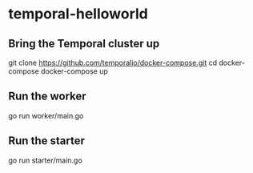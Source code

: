 # temporal-helloworld

## Bring the Temporal cluster up
git clone https://github.com/temporalio/docker-compose.git
cd docker-compose
docker-compose up

## Run the worker
go run worker/main.go

## Run the starter
go run starter/main.go
